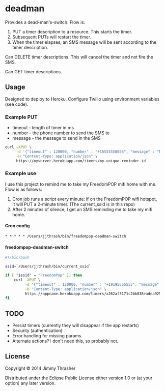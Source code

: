 # deadman

Provides a dead-man's-switch. Flow is:

1. PUT a timer description to a resource. This starts the timer.
2. Subsequent PUTs will restart the timer.
3. When the timer elapses, an SMS message will be sent according to the timer description.

Can DELETE timer descriptions. This will cancel the timer and not fire the SMS.

Can GET timer descriptions.

## Usage

Designed to deploy to Heroku. Configure Twilio using environment variables (see code).

### Example PUT

- timeout - length of timer in ms
- number - the phone number to send the SMS to
- message - the message to send in the SMS

```bash
curl -XPUT \
     -d '{"timeout" : 120000, "number" : "+15555558555", "message" : "Message"}' \
     -H "Content-Type: application/json" \
     https://myserver.herokuapp.com/timers/my-unique-reminder-id
```

### Example use

I use this project to remind me to take my FreedomPOP mifi home with me. Flow is as follows:

1. Cron job runs a script every minute: if on the FreedomPOP wifi hotspot, it will PUT a 2-minute timer. (The current_ssid is in this repo)
2. After 2 minutes of silence, I get an SMS reminding me to take my mifi home.

#### Cron config

```crontab
* * * * * /Users/jjthrash/bin/freedompop-deadman-switch
```

#### freedompop-deadman-switch

```bash
#!/bin/bash

ssid=`/Users/jjthrash/bin/current_ssid`

if [ "$ssid" = "FreedomPop" ]; then
    curl -XPUT \
         -d '{"timeout" : 120000, "number" : "+19195555555", "message" : "Don'"'"'t forget your FreedomPop!"}' \
         -H "Content-Type: application/json" \
         https://appname.herokuapp.com/timers/a262af3171c2bb838eadea92532d8476
fi
```

## TODO

- Persist timers (currently they will disappear if the app restarts)
- Security (authentication)
- Error handling for missing params
- Alternate actions? I don't need this, so probably not.

## License

Copyright © 2014 Jimmy Thrasher

Distributed under the Eclipse Public License either version 1.0 or (at
your option) any later version.
